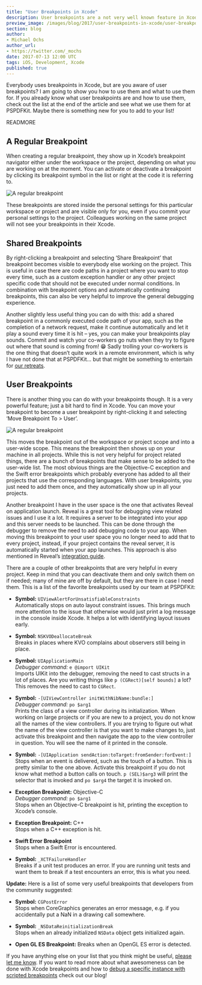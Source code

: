 ```yaml
---
title: "User Breakpoints in Xcode"
description: User breakpoints are a not very well known feature in Xcode but they are very powerful and can improve your debugging experience and show issues more prominent.
preview_image: /images/blog/2017/user-breakpoints-in-xcode/user-breakpoints-in-xcode.png
section: blog
author:
- Michael Ochs
author_url:
- https://twitter.com/_mochs
date: 2017-07-13 12:00 UTC
tags: iOS, Development, Xcode
published: true
---
```


Everybody uses breakpoints in Xcode, but are you aware of user breakpoints? I am going to show you how to use them and what to use them for. If you already know what user breakpoints are and how to use them, check out the list at the end of the article and see what we use them for at PSPDFKit. Maybe there is something new for you to add to your list!

READMORE

## A Regular Breakpoint

When creating a regular breakpoint, they show up in Xcode’s breakpoint navigator either under the workspace or the project, depending on what you are working on at the moment. You can activate or deactivate a breakpoint by clicking its breakpoint symbol in the list or right at the code it is referring to.

<img alt="A regular breakpoint" src="/images/blog/2017/user-breakpoints-in-xcode/regular-breakpoint.png" srcset="/images/blog/2017/user-breakpoints-in-xcode/regular-breakpoint@2x.png 2x">

These breakpoints are stored inside the personal settings for this particular workspace or project and are visible only for you, even if you commit your personal settings to the project. Colleagues working on the same project will not see your breakpoints in their Xcode.

## Shared Breakpoints

By right-clicking a breakpoint and selecting ‘Share Breakpoint’ that breakpoint becomes visible to everybody else working on the project. This is useful in case there are code paths in a project where you want to stop every time, such as a custom exception handler or any other project specific code that should not be executed under normal conditions. In combination with breakpoint options and automatically continuing breakpoints, this can also be very helpful to improve the general debugging experience.

Another slightly less useful thing you can do with this: add a shared breakpoint in a commonly executed code path of your app, such as the completion of a network request, make it continue automatically and let it play a sound every time it is hit – yes, you can make your breakpoints play sounds. Commit and watch your co-workers go nuts when they try to figure out where that sound is coming from! 😁 Sadly trolling your co-workers is the one thing that doesn’t quite work in a remote environment, which is why I have not done that at PSPDFKit... but that might be something to entertain for [our retreats](https://pspdfkit.com/blog/2016/the-importance-of-retreats-for-a-remote-company/).

## User Breakpoints

There is another thing you can do with your breakpoints though. It is a very powerful feature; just a bit hard to find in Xcode. You can move your breakpoint to become a user breakpoint by right-clicking it and selecting ‘Move Breakpoint To > User’.

<img alt="A regular breakpoint" src="/images/blog/2017/user-breakpoints-in-xcode/move-to-user.png" srcset="/images/blog/2017/user-breakpoints-in-xcode/move-to-user@2x.png 2x">

This moves the breakpoint out of the workspace or project scope and into a user-wide scope. This means the breakpoint then shows up on your machine in all projects. While this is not very helpful for project related things, there are a bunch of breakpoints that make sense to be added to the user-wide list. The most obvious things are the Objective-C exception and the Swift error breakpoints which probably everyone has added to all their projects that use the corresponding languages. With user breakpoints, you just need to add them once, and they automatically show up in all your projects.

Another breakpoint I have in the user space is the one that activates Reveal on application launch. Reveal is a great tool for debugging view related issues and I use it a lot. It requires a server to be integrated into your app and this server needs to be launched. This can be done through the debugger to remove the need to add debugging code to your app. When moving this breakpoint to your user space you no longer need to add that to every project, instead, if your project contains the reveal server, it is automatically started when your app launches. This approach is also mentioned in Reveal’s [integration guide](http://support.revealapp.com/kb/getting-started/load-the-reveal-server-via-an-xcode-breakpoint).

There are a couple of other breakpoints that are very helpful in every project. Keep in mind that you can deactivate them and only switch them on if needed; many of mine are off by default, but they are there in case I need them. This is a list of the favorite breakpoints used by our team at PSPDFKit:

- **Symbol:** `UIViewAlertForUnsatisfiableConstraints`  
  Automatically stops on auto layout constraint issues. This brings much more attention to the issue that otherwise would just print a log message in the console inside Xcode. It helps a lot with identifying layout issues early.

- **Symbol:** `NSKVODeallocateBreak`  
  Breaks in places where KVO complains about observers still being in place.

- **Symbol:** `UIApplicationMain`  
  _Debugger command:_ `e @import UIKit`  
  Imports UIKit into the debugger, removing the need to cast structs in a lot of places. Are you writing things like `p (CGRect)[self bounds]` a lot? This removes the need to cast to `CGRect`.

- **Symbol:** `-[UIViewController initWithNibName:bundle:]`  
  _Debugger command:_ `po $arg1`  
  Prints the class of a view controller during its initialization. When working on large projects or if you are new to a project, you do not know all the names of the view controllers. If you are trying to figure out what the name of the view controller is that you want to make changes to, just activate this breakpoint and then navigate the app to the view controller in question. You will see the name of it printed in the console.

- **Symbol:** `-[UIApplication sendAction:toTarget:fromSender:forEvent:]`  
  Stops when an event is delivered, such as the touch of a button. This is pretty similar to the one above. Activate this breakpoint if you do not know what method a button calls on touch. `p (SEL)$arg3` will print the selector that is invoked and `po $arg4` the target it is invoked on.

- **Exception Breakpoint:** Objective-C  
  _Debugger command:_ `po $arg1`  
  Stops when an Objective-C breakpoint is hit, printing the exception to Xcode’s console.

- **Exception Breakpoint:** C++  
  Stops when a C++ exception is hit.

- **Swift Error Breakpoint**  
  Stops when a Swift Error is encountered.

- **Symbol:** `_XCTFailureHandler`  
  Breaks if a unit test produces an error. If you are running unit tests and want them to break if a test encounters an error, this is what you need.

**Update:** Here is a list of some very useful breakpoints that developers from the community suggested:

- **Symbol:** `CGPostError`  
  Stops when CoreGraphics generates an error message, e.g. if you accidentally put a NaN in a drawing call somewhere.

- **Symbol:** `_NSDataReinitializationBreak`  
  Stops when an already initialized `NSData` object gets initialized again.

- **Open GL ES Breakpoint:**
  Breaks when an OpenGL ES error is detected.

If you have anything else on your list that you think might be useful, [please let me know](https://twitter.com/_mochs). If you want to read more about what awesomeness can be done with Xcode breakpoints and how to [debug a specific instance with scripted breakpoints](https://pspdfkit.com/blog/2016/scripted-breakpoints/) check out our blog!
